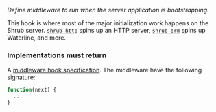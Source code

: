 *Define middleware to run when the server application is bootstrapping.*

This hook is where most of the major initialization work happens on the
Shrub server. [`shrub-http`](packages/#shrub-http) spins up an HTTP server,
[`shrub-orm`](packages/#shrub-orm) spins up Waterline, and more.

<h3>Implementations must return</h3>

A
[middleware hook specification](guide/concepts/#middleware-hook-specification).
The middleware have the following signature:

```javascript
function(next) {
  ...
}
```
